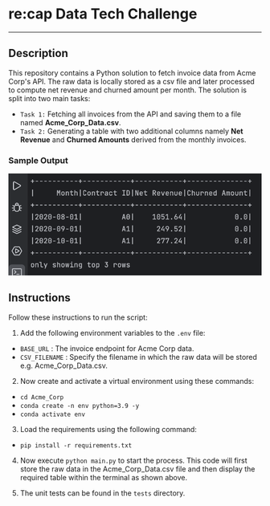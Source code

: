# re:cap Data Tech Challenge

---
## Description
This repository contains a Python solution to fetch invoice data from Acme Corp's API. The raw data is locally stored 
as a csv file and later processed to compute net revenue and churned amount per month. 
The solution is split into two main tasks:

- `Task 1:` Fetching all invoices from the API and saving them to a file named **Acme_Corp_Data.csv**.
- `Task 2:` Generating a table with two additional columns namely **Net Revenue** 
and **Churned Amounts** derived from the monthly invoices.

### Sample Output
![sample.png](sample.png)

## Instructions
Follow these instructions to run the script:

1. Add the following environment variables to the `.env` file:
- `BASE_URL` : The invoice endpoint for Acme Corp data.
- `CSV_FILENAME` : Specify the filename in which the raw data will be stored e.g. Acme_Corp_Data.csv.

2. Now create and activate a virtual environment using these commands:
 
- `cd Acme_Corp`
- `conda create -n env python=3.9 -y`
- `conda activate env`

3. Load the requirements using the following command:

- `pip install -r requirements.txt`

4. Now execute `python main.py` to start the process. This code will first store the raw data in 
the Acme_Corp_Data.csv file and then display the required table within the terminal as shown above.

5. The unit tests can be found in the `tests` directory.